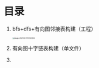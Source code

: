 # 目录

1. bfs+dfs+有向图邻接表构建（工程）

   <img src="https://i.loli.net/2021/03/23/w5e6hCdQANay3Ou.png" alt="image-20210323170320326" style="zoom:30%;" />

2. 有向图十字链表构建（单文件）

3. 
